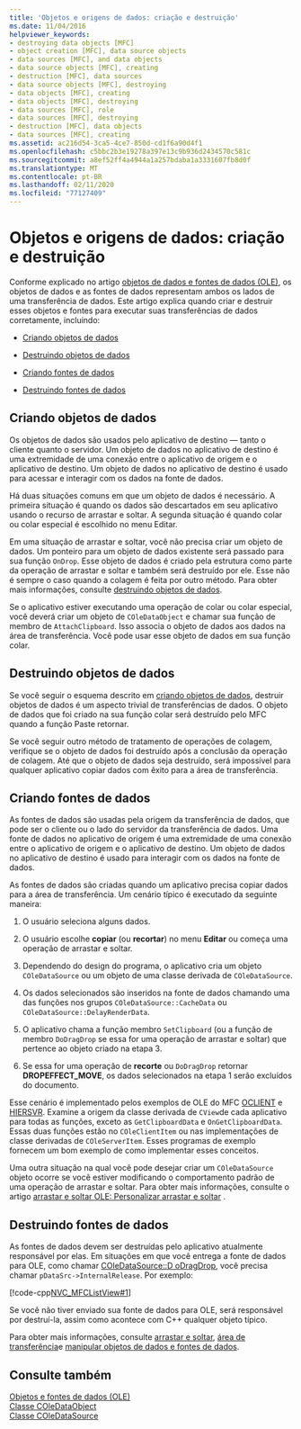 ```yaml
---
title: 'Objetos e origens de dados: criação e destruição'
ms.date: 11/04/2016
helpviewer_keywords:
- destroying data objects [MFC]
- object creation [MFC], data source objects
- data sources [MFC], and data objects
- data source objects [MFC], creating
- destruction [MFC], data sources
- data source objects [MFC], destroying
- data objects [MFC], creating
- data objects [MFC], destroying
- data sources [MFC], role
- data sources [MFC], destroying
- destruction [MFC], data objects
- data sources [MFC], creating
ms.assetid: ac216d54-3ca5-4ce7-850d-cd1f6a90d4f1
ms.openlocfilehash: c5bbc2b3e19278a397e13c9b936d2434570c581c
ms.sourcegitcommit: a8ef52ff4a4944a1a257bdaba1a3331607fb8d0f
ms.translationtype: MT
ms.contentlocale: pt-BR
ms.lasthandoff: 02/11/2020
ms.locfileid: "77127409"
---
```

# <a name="data-objects-and-data-sources-creation-and-destruction"></a>Objetos e origens de dados: criação e destruição

Conforme explicado no artigo [objetos de dados e fontes de dados (OLE)](../mfc/data-objects-and-data-sources-ole.md), os objetos de dados e as fontes de dados representam ambos os lados de uma transferência de dados. Este artigo explica quando criar e destruir esses objetos e fontes para executar suas transferências de dados corretamente, incluindo:

- [Criando objetos de dados](#_core_creating_data_objects)

- [Destruindo objetos de dados](#_core_destroying_data_objects)

- [Criando fontes de dados](#_core_creating_data_sources)

- [Destruindo fontes de dados](#_core_destroying_data_sources)

##  <a name="_core_creating_data_objects"></a>Criando objetos de dados

Os objetos de dados são usados pelo aplicativo de destino — tanto o cliente quanto o servidor. Um objeto de dados no aplicativo de destino é uma extremidade de uma conexão entre o aplicativo de origem e o aplicativo de destino. Um objeto de dados no aplicativo de destino é usado para acessar e interagir com os dados na fonte de dados.

Há duas situações comuns em que um objeto de dados é necessário. A primeira situação é quando os dados são descartados em seu aplicativo usando o recurso de arrastar e soltar. A segunda situação é quando colar ou colar especial é escolhido no menu Editar.

Em uma situação de arrastar e soltar, você não precisa criar um objeto de dados. Um ponteiro para um objeto de dados existente será passado para sua função `OnDrop`. Esse objeto de dados é criado pela estrutura como parte da operação de arrastar e soltar e também será destruído por ele. Esse não é sempre o caso quando a colagem é feita por outro método. Para obter mais informações, consulte [destruindo objetos de dados](#_core_destroying_data_objects).

Se o aplicativo estiver executando uma operação de colar ou colar especial, você deverá criar um objeto de `COleDataObject` e chamar sua função de membro de `AttachClipboard`. Isso associa o objeto de dados aos dados na área de transferência. Você pode usar esse objeto de dados em sua função colar.

##  <a name="_core_destroying_data_objects"></a>Destruindo objetos de dados

Se você seguir o esquema descrito em [criando objetos de dados](#_core_creating_data_objects), destruir objetos de dados é um aspecto trivial de transferências de dados. O objeto de dados que foi criado na sua função colar será destruído pelo MFC quando a função Paste retornar.

Se você seguir outro método de tratamento de operações de colagem, verifique se o objeto de dados foi destruído após a conclusão da operação de colagem. Até que o objeto de dados seja destruído, será impossível para qualquer aplicativo copiar dados com êxito para a área de transferência.

##  <a name="_core_creating_data_sources"></a>Criando fontes de dados

As fontes de dados são usadas pela origem da transferência de dados, que pode ser o cliente ou o lado do servidor da transferência de dados. Uma fonte de dados no aplicativo de origem é uma extremidade de uma conexão entre o aplicativo de origem e o aplicativo de destino. Um objeto de dados no aplicativo de destino é usado para interagir com os dados na fonte de dados.

As fontes de dados são criadas quando um aplicativo precisa copiar dados para a área de transferência. Um cenário típico é executado da seguinte maneira:

1. O usuário seleciona alguns dados.

1. O usuário escolhe **copiar** (ou **recortar**) no menu **Editar** ou começa uma operação de arrastar e soltar.

1. Dependendo do design do programa, o aplicativo cria um objeto `COleDataSource` ou um objeto de uma classe derivada de `COleDataSource`.

1. Os dados selecionados são inseridos na fonte de dados chamando uma das funções nos grupos `COleDataSource::CacheData` ou `COleDataSource::DelayRenderData`.

1. O aplicativo chama a função membro `SetClipboard` (ou a função de membro `DoDragDrop` se essa for uma operação de arrastar e soltar) que pertence ao objeto criado na etapa 3.

1. Se essa for uma operação de **recorte** ou `DoDragDrop` retornar **DROPEFFECT_MOVE**, os dados selecionados na etapa 1 serão excluídos do documento.

Esse cenário é implementado pelos exemplos de OLE do MFC [OCLIENT](../overview/visual-cpp-samples.md) e [HIERSVR](../overview/visual-cpp-samples.md). Examine a origem da classe derivada de `CView`de cada aplicativo para todas as funções, exceto as `GetClipboardData` e `OnGetClipboardData`. Essas duas funções estão no `COleClientItem` ou nas implementações de classe derivadas de `COleServerItem`. Esses programas de exemplo fornecem um bom exemplo de como implementar esses conceitos.

Uma outra situação na qual você pode desejar criar um `COleDataSource` objeto ocorre se você estiver modificando o comportamento padrão de uma operação de arrastar e soltar. Para obter mais informações, consulte o artigo [arrastar e soltar OLE: Personalizar arrastar e soltar](../mfc/drag-and-drop-ole.md#customize-drag-and-drop) .

##  <a name="_core_destroying_data_sources"></a>Destruindo fontes de dados

As fontes de dados devem ser destruídas pelo aplicativo atualmente responsável por elas. Em situações em que você entrega a fonte de dados para OLE, como chamar [COleDataSource::D oDragDrop](../mfc/reference/coledatasource-class.md#dodragdrop), você precisa chamar `pDataSrc->InternalRelease`. Por exemplo:

[!code-cpp[NVC_MFCListView#1](../atl/reference/codesnippet/cpp/data-objects-and-data-sources-creation-and-destruction_1.cpp)]

Se você não tiver enviado sua fonte de dados para OLE, será responsável por destruí-la, assim como acontece com C++ qualquer objeto típico.

Para obter mais informações, consulte [arrastar e soltar](../mfc/drag-and-drop-ole.md), [área de transferência](../mfc/clipboard.md)e [manipular objetos de dados e fontes de dados](../mfc/data-objects-and-data-sources-manipulation.md).

## <a name="see-also"></a>Consulte também

[Objetos e fontes de dados (OLE)](../mfc/data-objects-and-data-sources-ole.md)<br/>
[Classe COleDataObject](../mfc/reference/coledataobject-class.md)<br/>
[Classe COleDataSource](../mfc/reference/coledatasource-class.md)
